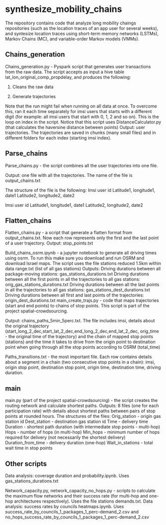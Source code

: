 # synthesize_mobility_chains
The repository contains code that analyze long mobility chaings repositories (such as the location traces of an app user for several weeks), and syntesize location traces using short-term memory networks (LSTMs), Markov Chains (MC), and variable-order Markov models
(VMMs).

## Chains_generation
Chains_generation.py - Pyspark script that generates user transactions from the raw data. The script accepts as input a hive table lat_lon_original_comp_propdelay, and produces the following:

1. Cleans the raw data

2. Generate trajectories

Note that the run might fail when running on all data at once. To overcome this, ran it each time separately for imsi users that starts with a different digit (for example: all imsi users that start with 0, 1, 2 and so on). This is the loop on index in the script. 
Notice that this script uses DistanceCalculator.py (that calculates the haversine distance between points)
Output: user trajectories. The trajectories are saved in chunks (many small files) and in different folders for each index (starting imsi index). 

## Parse_chains

Parse_chains.py - the script combines all the user trajectories into one file. 

Output: one file with all the trajectories. The name of the file is output_chains.txt

The structure of the file is the following:
Imsi user id
Latitude1, longitude1, date1
Latitude2, longitude2, date2

Imsi user id
Latitude1, longitude1, date1
Latitude2, longitude2, date2

## Flatten_chains

Flatten_chains.py - a script that generate a flatten format from output_chains.txt. Now each row represents only the first and the last point of a user trajectory.
Output: stop_points.txt


Build_chains_osrm.ipynb - a jupyter notebook to generate all driving times using osrm. To run this make sure you download and run OSRM and download Israel maps. The script uses the file stations reduced 1.5km within data range.txt (list of all gas stations)
Outputs: 
Driving durations between all package-moving stations: gas_stations_durations.txt
Driving durations between all the first points in all the trajectories to all gas stations: orig_gas_stations_durations.txt
Driving durations between all the last points in all the trajectories to all gas stations: gas_stations_dest_durations.txt
Driving durations between all first and last points of the trajectories: origin_dest_durations.txt
main_create_trajs.py - code that maps trajectories (start and end points) to chains of stop points. This script is part of the project spatial-crowdsourcing.

Output: chains_paths_5min_5perc.txt. The file includes imsi, details about the original trajectory (start_long_2_dec,start_lat_2_dec,end_long_2_dec,end_lat_2_dec, orig_time - the original time of the trajectory) and the chain of mapped stop points (stations) and the time it takes to drive from the origin point to destination point when going through all the stop points according to OSRM (total_time)

Paths_transitions.txt - the most important file. Each row contains details about a segment in a chain (two consecutive stop points in a chain): imsi, origin stop point, destination stop point, origin time, destination time, driving duration.


## main

main.py (part of the project  spatial-crowdsourcing) - the script creates the routing network and calculate shortest paths.
Outputs: 8 files (one for each participation rate) with details about shortest paths between pairs of stop points at rounded hours. The structures of the files:
Orig_station - origin gas station id
Dest_station - destination gas station id
Time - delivery time
Duration - shortest path duration (with intermediate stop points - multi-hop)
Hops - number of hops (in multi-hop)
Min_hops - minimum number of hops required for delivery (not necessarily the shortest delivery)
Duration_from_time - delivery duration (one-hop)
Wait_in_stations - total wait time in stop points

## Other scripts

Data analysis: coverage duration and probability.ipynb. Uses gas_stations_durations.txt 

Network_capacity.py, network_capacity_no_hops.py - scripts to calculate the maximum flow networks and their success rate (for multi-hop and one-hop architectures respectively). Uses the file stations demands.txt. 
Data analysis: success rates by councils heatmaps.ipynb. Uses success_rate_by_councils_1_packages_1_perc-demand_2.csv and no_hops_success_rate_by_councils_1_packages_1_perc-demand_2.csv



 


